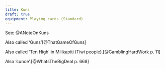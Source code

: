 ```yaml
---
title: Kuns
draft: true
equipment: Playing cards (Standard)
---
```


See: @ANoteOnKuns

Also called ‘Guns’[@ThatGameOfGuns]

Also called ‘Ten High’ in Milikapiti (Tiwi people).[@GamblingHardWork p. 11]

Also ‘cunce’.[@WhatsTheBigDeal p. 668]
